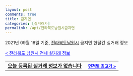 ```yaml
---
layout: post
comments: true
title: 금지면
categories: [실거래가]
permalink: /apt/전라북도남원시금지면
---
```


2021년 09월 18일 기준, <a href="/apt/전라북도남원시">전라북도남원시</a> 금지면 한달간 실거래 정보

<a style="color: blue;" href="/apt/전라북도남원시">< 전라북도 남원시 전체 실거래 정보</a>
<!---- start ---->
<table>
  <tr>
    <td colspan="4" style="font-weight: bold;"><a href="/apt/전라북도남원시금지면{name_without_space}">오늘 등록된 실거래 정보가 없습니다</a> &nbsp;&nbsp;&nbsp; <a style="color: blue; font-size: smaller;" href="/apt/전라북도남원시금지면{name_without_space}">면적별 최고가 ></a></td>
  </tr>
    
</table>
<!---- end ---->
    